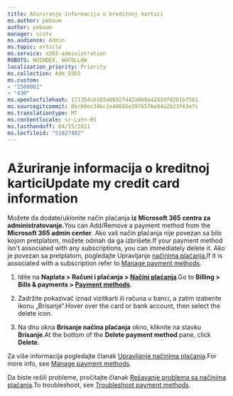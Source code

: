 ```yaml
---
title: Ažuriranje informacija o kreditnoj kartici
ms.author: pebaum
author: pebaum
manager: scotv
ms.audience: Admin
ms.topic: article
ms.service: o365-administration
ROBOTS: NOINDEX, NOFOLLOW
localization_priority: Priority
ms.collection: Adm_O365
ms.custom:
- "1500001"
- "430"
ms.openlocfilehash: 171354cb182a0692fd42a0b9a4245dfd2b1bf561
ms.sourcegitcommit: 8bc60ec34bc1e40685e3976576e04a2623f63a7c
ms.translationtype: MT
ms.contentlocale: sr-Latn-RS
ms.lasthandoff: 04/15/2021
ms.locfileid: "51827482"
---
```

# <a name="update-my-credit-card-information"></a><span data-ttu-id="f537d-102">Ažuriranje informacija o kreditnoj kartici</span><span class="sxs-lookup"><span data-stu-id="f537d-102">Update my credit card information</span></span>

<span data-ttu-id="f537d-103">Možete da dodate/uklonite način plaćanja **iz Microsoft 365 centra za administratovanje.**</span><span class="sxs-lookup"><span data-stu-id="f537d-103">You can Add/Remove a payment method from the **Microsoft 365 admin center**.</span></span> <span data-ttu-id="f537d-104">Ako vaš način plaćanja nije povezan sa bilo kojom pretplatom, možete odmah da ga izbrišete.</span><span class="sxs-lookup"><span data-stu-id="f537d-104">If your payment method isn't associated with any subscriptions, you can immediately delete it.</span></span> <span data-ttu-id="f537d-105">Ako je povezan sa pretplatom, pogledajte Upravljanje [načinima plaćanja.](https://docs.microsoft.com/microsoft-365/commerce/billing-and-payments/manage-payment-methods)</span><span class="sxs-lookup"><span data-stu-id="f537d-105">If it is associated with a subscription refer to [Manage payment methods](https://docs.microsoft.com/microsoft-365/commerce/billing-and-payments/manage-payment-methods).</span></span>

1. <span data-ttu-id="f537d-106">Idite na **Naplata > Računi i plaćanja > [Načini plaćanja](https://go.microsoft.com/fwlink/p/?linkid=2018806)**.</span><span class="sxs-lookup"><span data-stu-id="f537d-106">Go to **Billing > Bills & payments > [Payment methods](https://go.microsoft.com/fwlink/p/?linkid=2018806)**.</span></span>

2. <span data-ttu-id="f537d-107">Zadržite pokazivač iznad vizitkarti ili računa u banci, a zatim izaberite ikonu „Brisanje“.</span><span class="sxs-lookup"><span data-stu-id="f537d-107">Hover over the card or bank account, then select the delete icon.</span></span>

3. <span data-ttu-id="f537d-108">Na dnu okna **Brisanje načina plaćanja** okno, kliknite na stavku **Brisanje**.</span><span class="sxs-lookup"><span data-stu-id="f537d-108">At the bottom of the **Delete payment method** pane, click **Delete**.</span></span>

<span data-ttu-id="f537d-109">Za više informacija pogledajte članak [Upravljanje načinima plaćanja](https://docs.microsoft.com/microsoft-365/commerce/billing-and-payments/manage-payment-methods).</span><span class="sxs-lookup"><span data-stu-id="f537d-109">For more info, see [Manage payment methods](https://docs.microsoft.com/microsoft-365/commerce/billing-and-payments/manage-payment-methods).</span></span>

<span data-ttu-id="f537d-110">Da biste rešili probleme, pročitajte članak [Rešavanje problema sa načinima plaćanja](https://docs.microsoft.com/microsoft-365/commerce/billing-and-payments/manage-payment-methods#troubleshoot-payment-methods).</span><span class="sxs-lookup"><span data-stu-id="f537d-110">To troubleshoot, see [Troubleshoot payment methods](https://docs.microsoft.com/microsoft-365/commerce/billing-and-payments/manage-payment-methods#troubleshoot-payment-methods).</span></span>
